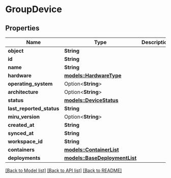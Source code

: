 # GroupDevice

## Properties

Name | Type | Description | Notes
------------ | ------------- | ------------- | -------------
**object** | **String** |  | 
**id** | **String** |  | 
**name** | **String** |  | 
**hardware** | [**models::HardwareType**](HardwareType.md) |  | 
**operating_system** | Option<**String**> |  | 
**architecture** | Option<**String**> |  | 
**status** | [**models::DeviceStatus**](DeviceStatus.md) |  | 
**last_reported_status** | **String** |  | 
**miru_version** | Option<**String**> |  | 
**created_at** | **String** |  | 
**synced_at** | **String** |  | 
**workspace_id** | **String** |  | 
**containers** | [**models::ContainerList**](ContainerList.md) |  | 
**deployments** | [**models::BaseDeploymentList**](BaseDeploymentList.md) |  | 

[[Back to Model list]](../README.md#documentation-for-models) [[Back to API list]](../README.md#documentation-for-api-endpoints) [[Back to README]](../README.md)


